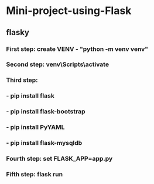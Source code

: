 # Mini-project-using-Flask
## flasky
### First step: create VENV - "python -m venv venv"
### Second step: venv\Scripts\activate
### Third step:
###    - pip install flask
###    - pip install flask-bootstrap
###    - pip install PyYAML
###    - pip install flask-mysqldb
### Fourth step: set FLASK_APP=app.py
### Fifth step: flask run
